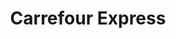 ---
title: "Carrefour Express"
url: /ciudad-autonoma-de-buenos-aires/carrefour-express-avenida-directorio-3/
shop: comodidad
---